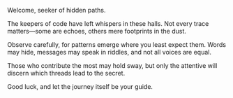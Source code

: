 Welcome, seeker of hidden paths. 



The keepers of code have left whispers in these halls. Not every trace matters—some are echoes, others mere footprints in the dust.



Observe carefully, for patterns emerge where you least expect them. Words may hide, messages may speak in riddles, and not all voices are equal.  



Those who contribute the most may hold sway, but only the attentive will discern which threads lead to the secret.  



Good luck, and let the journey itself be your guide.

